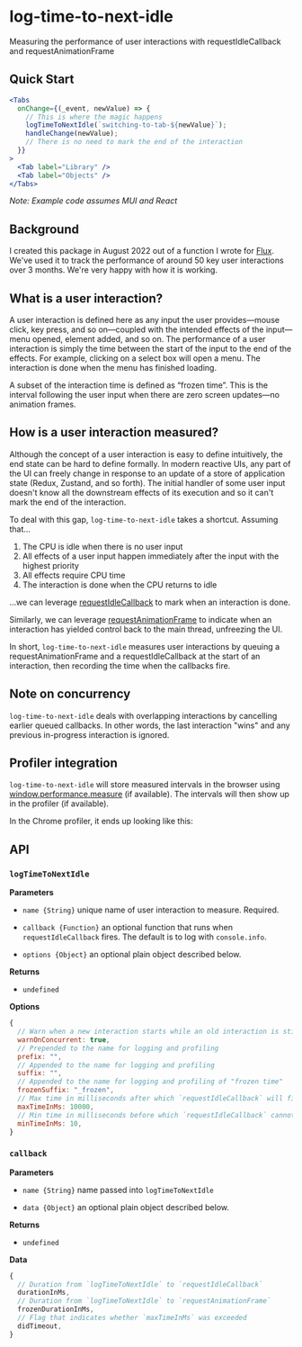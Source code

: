 # log-time-to-next-idle

Measuring the performance of user interactions with requestIdleCallback and requestAnimationFrame

## Quick Start

```jsx
<Tabs
  onChange={(_event, newValue) => {
    // This is where the magic happens
    logTimeToNextIdle(`switching-to-tab-${newValue}`);
    handleChange(newValue);
    // There is no need to mark the end of the interaction
  }}
>
  <Tab label="Library" />
  <Tab label="Objects" />
</Tabs>
```

_Note: Example code assumes MUI and React_

## Background

I created this package in August 2022 out of a function I wrote for [Flux](https://www.flux.ai/). We've used it to track the performance of around 50 key user interactions over 3 months. We're very happy with how it is working.

## What is a user interaction?

A user interaction is defined here as any input the user provides—mouse click, key press, and so on—coupled with the intended effects of the input—menu opened, element added, and so on. The performance of a user interaction is simply the time between the start of the input to the end of the effects. For example, clicking on a select box will open a menu. The interaction is done when the menu has finished loading.

A subset of the interaction time is defined as “frozen time”. This is the interval following the user input when there are zero screen updates––no animation frames.

## How is a user interaction measured?

Although the concept of a user interaction is easy to define intuitively, the end state can be hard to define formally. In modern reactive UIs, any part of the UI can freely change in response to an update of a store of application state (Redux, Zustand, and so forth). The initial handler of some user input doesn't know all the downstream effects of its execution and so it can't mark the end of the interaction.

To deal with this gap, `log-time-to-next-idle` takes a shortcut. Assuming that...

1. The CPU is idle when there is no user input
2. All effects of a user input happen immediately after the input with the highest priority
3. All effects require CPU time
4. The interaction is done when the CPU returns to idle

...we can leverage [requestIdleCallback](https://developer.mozilla.org/en-US/docs/Web/API/Window/requestIdleCallback) to mark when an interaction is done.

Similarly, we can leverage [requestAnimationFrame](https://developer.mozilla.org/en-US/docs/Web/API/window/requestAnimationFrame) to indicate when an interaction has yielded control back to the main thread, unfreezing the UI.

In short, `log-time-to-next-idle` measures user interactions by queuing a requestAnimationFrame and a requestIdleCallback at the start of an interaction, then recording the time when the callbacks fire.

## Note on concurrency

`log-time-to-next-idle` deals with overlapping interactions by cancelling earlier queued callbacks. In other words, the last interaction "wins" and any previous in-progress interaction is ignored.

## Profiler integration

`log-time-to-next-idle` will store measured intervals in the browser using [window.performance.measure](https://developer.mozilla.org/en-US/docs/Web/API/Performance/measure) (if available). The intervals will then show up in the profiler (if available).

In the Chrome profiler, it ends up looking like this:

<!-- TODO: screenshot -->

## API

### `logTimeToNextIdle`

**Parameters**

- `name {String}` unique name of user interaction to measure. Required.

- `callback {Function}` an optional function that runs when `requestIdleCallback` fires. The default is to log with `console.info`.

- `options {Object}` an optional plain object described below.

**Returns**

- `undefined`

**Options**

```jsx
{
  // Warn when a new interaction starts while an old interaction is still in progress
  warnOnConcurrent: true,
  // Prepended to the name for logging and profiling
  prefix: "",
  // Appended to the name for logging and profiling
  suffix: "",
  // Appended to the name for logging and profiling of "frozen time"
  frozenSuffix: "_frozen",
  // Max time in milliseconds after which `requestIdleCallback` will fire
  maxTimeInMs: 10000,
  // Min time in milliseconds before which `requestIdleCallback` cannot fire
  minTimeInMs: 10,
}
```

### `callback`

**Parameters**

- `name {String}` name passed into `logTimeToNextIdle`

- `data {Object}` an optional plain object described below.

**Returns**

- `undefined`

**Data**

```jsx
{
  // Duration from `logTimeToNextIdle` to `requestIdleCallback`
  durationInMs,
  // Duration from `logTimeToNextIdle` to `requestAnimationFrame`
  frozenDurationInMs,
  // Flag that indicates whether `maxTimeInMs` was exceeded
  didTimeout,
}
```

